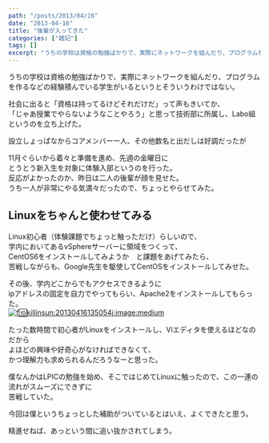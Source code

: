 ```yaml
---
path: "/posts/2013/04/16"
date: "2013-04-16"
title: "後輩が入ってきた"
categories: ["雑記"]
tags: []
excerpt: "うちの学校は資格の勉強ばかりで、実際にネットワークを組んだり、プログラムを作るなどの経験積んでいる学生がいるというとそういうわけではない。  社会に出る..."
---
```


うちの学校は資格の勉強ばかりで、実際にネットワークを組んだり、プログラムを作るなどの経験積んでいる学生がいるというとそういうわけではない。 

社会に出ると「資格は持ってるけどそれだけだ」って声もきいてか、  
「じゃあ授業でやらないようなことやろう」と思って技術部に所属し、Labo組というのを立ち上げた。

設立しょっぱなからコアメンバー一人、その他数名と出だしは好調だったが  

11月ぐらいから着々と準備を進め、先週の金曜日に  
とうとう新入生を対象に体験入部というのを行った。  
反応がよかったのか、昨日は二人の後輩が顔を見せた。  
うち一人が非常にやる気満々だったので、ちょっとやらせてみた。  

## Linuxをちゃんと使わせてみる

Linux初心者（体験課題でちょっと触っただけ）らしいので、  
学内においてあるvSphereサーバーに領域をつくって、  
CentOS6をインストールしてみようか　と課題をあげてみたら、  
苦戦しながらも、Google先生を駆使してCentOSをインストールしてみせた。  

その後、学内どこからでもアクセスできるように  
ipアドレスの固定を自力でやってもらい、Apache2をインストールしてもらった。  
[![f:id:killinsun:20130416135054j:image:medium](https://cdn-ak.f.st-hatena.com/images/fotolife/k/killinsun/20130416/20130416135054_120.jpg "f:id:killinsun:20130416135054j:image:medium")](http://f.hatena.ne.jp/killinsun/20130416135054)  

たった数時間で初心者がLinuxをインストールし、Viエディタを使えるほどなのだから  
よほどの興味や好奇心がなければできなくて、  
かつ理解力も求められるんだろうなーと思った。  

僕なんかはLPICの勉強を始め、そこではじめてLinuxに触ったので、この一連の流れがスムーズにできずに  
苦戦していた。  

今回は僕というちょっとした補助がついているとはいえ、よくできたと思う。  

精進せねば、あっという間に追い抜かされてしまう。</div>